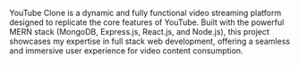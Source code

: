  YouTube Clone is a dynamic and fully functional video streaming platform designed to replicate the core features of YouTube. Built with the powerful MERN stack (MongoDB, Express.js, React.js, and Node.js), this project showcases my expertise in full stack web development, offering a seamless and immersive user experience for video content consumption. 

